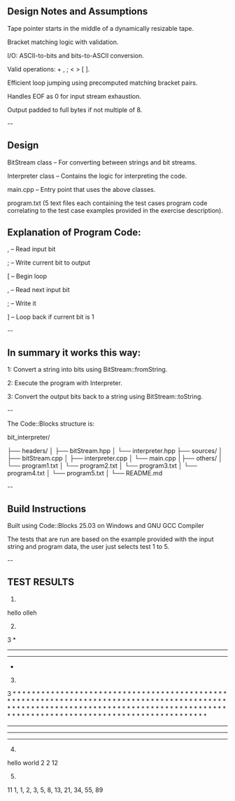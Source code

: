 Design Notes and Assumptions
----------------------------

Tape pointer starts in the middle of a dynamically resizable tape.

Bracket matching logic with validation.

I/O: ASCII-to-bits and bits-to-ASCII conversion.

Valid operations: + , ; < > [ ].

Efficient loop jumping using precomputed matching bracket pairs.

Handles EOF as 0 for input stream exhaustion.

Output padded to full bytes if not multiple of 8.

--

Design
------

BitStream class – For converting between strings and bit streams.

Interpreter class – Contains the logic for interpreting the code.

main.cpp – Entry point that uses the above classes.

program.txt (5 text files each containing the test cases program code correlating to the test case examples provided in the exercise description).


Explanation of Program Code:
---------------------------

, – Read input bit

; – Write current bit to output

[ – Begin loop

, – Read next input bit

; – Write it

] – Loop back if current bit is 1

--

In summary it works this way:
----------------------------

1: Convert a string into bits using BitStream::fromString.

2: Execute the program with Interpreter.

3: Convert the output bits back to a string using BitStream::toString.

--

The Code::Blocks structure is:

bit_interpreter/

├── headers/
│   ├── bitStream.hpp
│   └── interpreter.hpp
├── sources/
│   ├── bitStream.cpp
│   ├── interpreter.cpp
│   └── main.cpp
│├── others/
│   └── program1.txt
│   └── program2.txt
│   └── program3.txt
│   └── program4.txt
│   └── program5.txt
│   └── README.md

--

Build Instructions
------------------

Built using Code::Blocks 25.03 on Windows and GNU GCC Compiler

The tests that are run are based on the example provided with the input string and program data, the user just selects test 1 to 5.

--

TEST RESULTS
------------
1)
hello
olleh


2)
3
   *
  ***
 *****
   *

3)
3
                                *
                               * *
                              *   *
                             * * * *
                            *       *
                           * *     * *
                          *   *   *   *
                         * * * * * * * *
                        *               *
                       * *             * *
                      *   *           *   *
                     * * * *         * * * *
                    *       *       *       *
                   * *     * *     * *     * *
                  *   *   *   *   *   *   *   *
                 * * * * * * * * * * * * * * * *
                *                               *
               * *                             * *
              *   *                           *   *
             * * * *                         * * * *
            *       *                       *       *
           * *     * *                     * *     * *
          *   *   *   *                   *   *   *   *
         * * * * * * * *                 * * * * * * * *
        *               *               *               *
       * *             * *             * *             * *
      *   *           *   *           *   *           *   *
     * * * *         * * * *         * * * *         * * * *
    *       *       *       *       *       *       *       *
   * *     * *     * *     * *     * *     * *     * *     * *
  *   *   *   *   *   *   *   *   *   *   *   *   *   *   *   *
 * * * * * * * * * * * * * * * * * * * * * * * * * * * * * * * *


4)
hello
world
        2       2       12

5)
11
1, 1, 2, 3, 5, 8, 13, 21, 34, 55, 89

